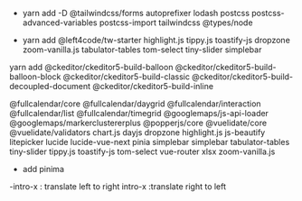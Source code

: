 - yarn add -D @tailwindcss/forms autoprefixer lodash postcss postcss-advanced-variables postcss-import tailwindcss @types/node

- yarn add @left4code/tw-starter highlight.js tippy.js toastify-js dropzone zoom-vanilla.js tabulator-tables tom-select tiny-slider simplebar

yarn add @ckeditor/ckeditor5-build-balloon @ckeditor/ckeditor5-build-balloon-block @ckeditor/ckeditor5-build-classic
@ckeditor/ckeditor5-build-decoupled-document @ckeditor/ckeditor5-build-inline

@fullcalendar/core @fullcalendar/daygrid @fullcalendar/interaction @fullcalendar/list @fullcalendar/timegrid @googlemaps/js-api-loader @googlemaps/markerclustererplus @popperjs/core @vuelidate/core @vuelidate/validators chart.js dayjs dropzone highlight.js js-beautify litepicker lucide lucide-vue-next pinia simplebar simplebar tabulator-tables tiny-slider tippy.js toastify-js tom-select vue-router xlsx zoom-vanilla.js

- add pinima

-intro-x : translate left to right
intro-x :translate right to left
